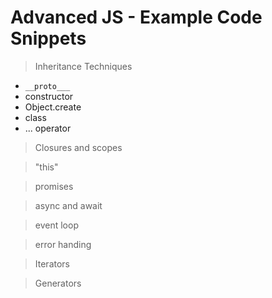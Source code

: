 # Advanced JS - Example Code Snippets

> Inheritance Techniques

- `__proto___`
- constructor
- Object.create
- class
- ... operator

> Closures and scopes

> "this"

> promises

> async and await

> event loop

> error handing

> Iterators

> Generators
